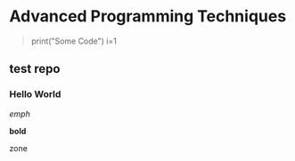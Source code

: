 # Advanced Programming Techniques 

>print("Some Code")
>i=1

## test repo

### Hello World

*emph*

**bold**

zone
